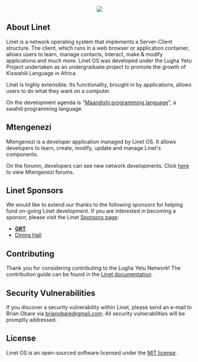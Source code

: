 <p align="center"><img src="https://laravel.com/assets/img/components/logo-laravel.svg"></p>


## About Linet

Linet is a network operating system that implements a Server-Client structure. The client, which runs in a web browser or application container, allows users to learn, manage contacts, interact, make & modify applications and much more. Linet OS was developed under the Lugha Yetu Project undertaken as an undergraduate project to promote the growth of Kiswahili Language in Africa.

Linet is highly extensible. Its functionality, brought in by applications, allows users to do what they want on a computer.

On the development agenda is "[Maandishi programming language](https://maandishi.lughayetu.net)", a swahili programming language.

## Mtengenezi

Mtengenezi is a developer application managed by Linet OS. It allows developers to learn, create, modify, update and manage Linet's components. 

On the forumn, developers can see new network developments. Click [here](https://mtengenezi.lughayetu.net) to view Mtengenezi forums.

## Linet Sponsors

We would like to extend our thanks to the following sponsors for helping fund on-going Linet development. If you are interested in becoming a sponsor, please visit the Linet [Sponsors page](https://wafadhili.lughayetu.net):

- **[GRT](https://brianobare.top/)**
- [Dining Hall](https://www.dininghall.xyz)

## Contributing

Thank you for considering contributing to the Lugha Yetu Network! The contribution guide can be found in the [Linet documentation](https://mtengenezi.lughayetu.net/docs/contributions).

## Security Vulnerabilities

If you discover a security vulnerability within Linet, please send an e-mail to Brian Obare via [brianobare@gmail.com](mailto:brianobare@gmail.com). All security vulnerabilities will be promptly addressed.

## License

Linet OS is an open-sourced software licensed under the [MIT license](https://opensource.org/licenses/MIT).
